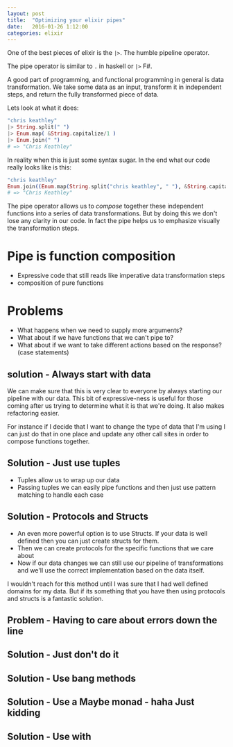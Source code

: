 ```yaml
---
layout: post
title:  "Optimizing your elixir pipes"
date:   2016-01-26 1:12:00
categories: elixir
---
```


One of the best pieces of elixir is the `|>`. The humble pipeline operator.

The pipe operator is similar to `.` in haskell or `|>` F#.

A good part of programming, and functional programming in general is data transformation. We take some data as an input, transform it in independent steps, and return the fully transformed piece of data.

Lets look at what it does:

```elixir
"chris keathley"
|> String.split(" ")
|> Enum.map( &String.capitalize/1 )
|> Enum.join(" ")
# => "Chris Keathley"
```

In reality when this is just some syntax sugar. In the end what our code really looks like is this:

```elixir
"chris keathley"
Enum.join((Enum.map(String.split("chris keathley", " "), &String.capitalize/1 ), " ")
# => "Chris Keathley"
```

The pipe operator allows us to *compose* together these independent functions into a series of data transformations. But by doing this we don't lose any clarity in our code. In fact the pipe helps us to emphasize visually the transformation steps.

# Pipe is function composition
* Expressive code that still reads like imperative data transformation steps
* composition of pure functions

# Problems
* What happens when we need to supply more arguments?
* What about if we have functions that we can't pipe to?
* What about if we want to take different actions based on the response? (case statements)

## solution - Always start with data

We can make sure that this is very clear to everyone by always starting our pipeline with our data. This bit of expressive-ness is useful for those coming after us trying to determine what it is that we're doing. It also makes refactoring easier.

For instance if I decide that I want to change the type of data that I'm using I can just do that in one place and update any other call sites in order to compose functions together.

## Solution - Just use tuples

* Tuples allow us to wrap up our data
* Passing tuples we can easily pipe functions and then just use pattern matching to handle each case

## Solution - Protocols and Structs

* An even more powerful option is to use Structs. If your data is well defined then you can just create structs for them.
* Then we can create protocols for the specific functions that we care about
* Now if our data changes we can still use our pipeline of transformations and we'll use the correct implementation based on the data itself.

I wouldn't reach for this method until I was sure that I had well defined domains for my data. But if its something that you have then using protocols and structs is a fantastic solution.

## Problem - Having to care about errors down the line

## Solution - Just don't do it

## Solution - Use bang methods

## Solution - Use a Maybe monad - haha Just kidding

## Solution - Use with
